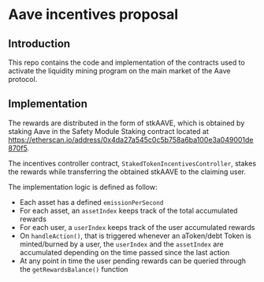 # Aave incentives proposal

## Introduction

This repo contains the code and implementation of the contracts used to activate the liquidity mining program on the main market of the Aave protocol.

## Implementation

The rewards are distributed in the form of stkAAVE, which is obtained by staking Aave in the Safety Module Staking contract located at https://etherscan.io/address/0x4da27a545c0c5b758a6ba100e3a049001de870f5.

The incentives controller contract, ```StakedTokenIncentivesController```, stakes the rewards while transferring the obtained stkAAVE to the claiming user.

The implementation logic is defined as follow:

- Each asset has a defined ```emissionPerSecond```
- For each asset, an ```assetIndex``` keeps track of the total accumulated rewards
- For each user, a ```userIndex``` keeps track of the user accumulated rewards
- On ```handleAction()```, that is triggered whenever an aToken/debt Token is minted/burned by a user, the ```userIndex``` and the ```assetIndex``` are accumulated depending on the time passed since the last action
- At any point in time the user pending rewards can be queried through the ```getRewardsBalance()``` function

